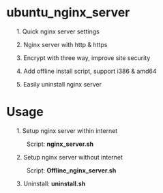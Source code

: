 # ubuntu_nginx_server
<ul>1. Quick nginx server settings</ul>
<ul>2. Nginx server with http & https</ul>
<ul>3. Encrypt with three way, improve site security</ul>
<ul>4. Add offline install script, support i386 & amd64</ul>
<ul>5. Easily uninstall nginx server</ul>

# Usage
<ul>1. Setup nginx server within internet
  <br><ol>Script: <b>nginx_server.sh</b></ol></ul>
<ul>2. Setup nginx server without internet
  <br><ol>Script: <b>Offline_nginx_server.sh</b></ol></ul>
<ul>3. Uninstall: <b>uninstall.sh</b></ul>
